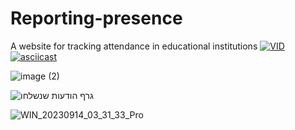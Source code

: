 # Reporting-presence
A website for tracking attendance in educational institutions
[![VID](https://github.com/malkaDeutsch/Reporting-presence/assets/101219031/2ab85dbe-2645-42ce-ac9b-c9782cc1918f)](https://drive.google.com/file/d/1wQrSZ29aT9_C5uZ1KOSu7sfTOjV26vwr/view?usp=drive_link)
[![asciicast](https://asciinema.org/a/113463.png)](https://asciinema.org/a/113463)





![image (2)](https://github.com/malkaDeutsch/Reporting-presence/assets/101219031/1d466d77-2ec6-4a24-9c77-abb5f65b735c)


![גרף הודעות שנשלחו](https://github.com/malkaDeutsch/Reporting-presence/assets/101219031/8a777e6f-0875-4e72-b6fa-779081b96b86)



![WIN_20230914_03_31_33_Pro](https://github.com/malkaDeutsch/Reporting-presence/assets/101219031/5c63a939-2586-48e7-b72b-2cc9d13ca741)

